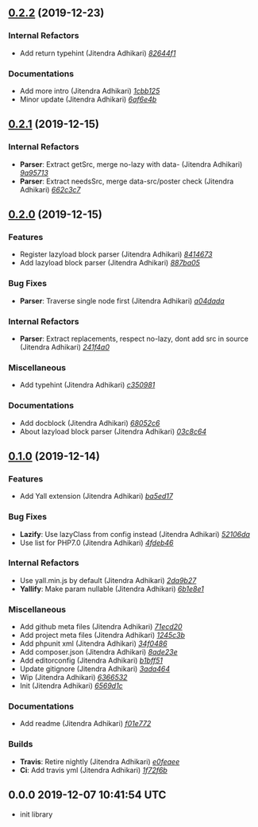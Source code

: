 ## [0.2.2](https://github.com/adhocore/twig-yall/releases/tag/0.2.2) (2019-12-23)

### Internal Refactors
- Add return typehint (Jitendra Adhikari) [_82644f1_](https://github.com/adhocore/twig-yall/commit/82644f1)

### Documentations
- Add more intro (Jitendra Adhikari) [_1cbb125_](https://github.com/adhocore/twig-yall/commit/1cbb125)
- Minor update (Jitendra Adhikari) [_6af6e4b_](https://github.com/adhocore/twig-yall/commit/6af6e4b)


## [0.2.1](https://github.com/adhocore/twig-yall/releases/tag/0.2.1) (2019-12-15)

### Internal Refactors
- **Parser**: Extract getSrc, merge no-lazy with data- (Jitendra Adhikari) [_9a95713_](https://github.com/adhocore/twig-yall/commit/9a95713)
- **Parser**: Extract needsSrc, merge data-src/poster check (Jitendra Adhikari) [_662c3c7_](https://github.com/adhocore/twig-yall/commit/662c3c7)


## [0.2.0](https://github.com/adhocore/twig-yall/releases/tag/0.2.0) (2019-12-15)

### Features
- Register lazyload block parser (Jitendra Adhikari) [_8414673_](https://github.com/adhocore/twig-yall/commit/8414673)
- Add lazyload block parser (Jitendra Adhikari) [_887ba05_](https://github.com/adhocore/twig-yall/commit/887ba05)

### Bug Fixes
- **Parser**: Traverse single node first (Jitendra Adhikari) [_a04dada_](https://github.com/adhocore/twig-yall/commit/a04dada)

### Internal Refactors
- **Parser**: Extract replacements, respect no-lazy, dont add src in source (Jitendra Adhikari) [_241f4a0_](https://github.com/adhocore/twig-yall/commit/241f4a0)

### Miscellaneous
- Add typehint (Jitendra Adhikari) [_c350981_](https://github.com/adhocore/twig-yall/commit/c350981)

### Documentations
- Add docblock (Jitendra Adhikari) [_68052c6_](https://github.com/adhocore/twig-yall/commit/68052c6)
- About lazyload block parser (Jitendra Adhikari) [_03c8c64_](https://github.com/adhocore/twig-yall/commit/03c8c64)


## [0.1.0](https://github.com/adhocore/twig-yall/releases/tag/0.1.0) (2019-12-14)

### Features
- Add Yall extension (Jitendra Adhikari) [_ba5ed17_](https://github.com/adhocore/twig-yall/commit/ba5ed17)

### Bug Fixes
- **Lazify**: Use lazyClass from config instead (Jitendra Adhikari) [_52106da_](https://github.com/adhocore/twig-yall/commit/52106da)
- Use list for PHP7.0 (Jitendra Adhikari) [_4fdeb46_](https://github.com/adhocore/twig-yall/commit/4fdeb46)

### Internal Refactors
- Use yall.min.js by default (Jitendra Adhikari) [_2da9b27_](https://github.com/adhocore/twig-yall/commit/2da9b27)
- **Yallify**: Make param nullable (Jitendra Adhikari) [_6b1e8e1_](https://github.com/adhocore/twig-yall/commit/6b1e8e1)

### Miscellaneous
- Add github meta files (Jitendra Adhikari) [_71ecd20_](https://github.com/adhocore/twig-yall/commit/71ecd20)
- Add project meta files (Jitendra Adhikari) [_1245c3b_](https://github.com/adhocore/twig-yall/commit/1245c3b)
- Add phpunit xml (Jitendra Adhikari) [_34f0486_](https://github.com/adhocore/twig-yall/commit/34f0486)
- Add composer.json (Jitendra Adhikari) [_8ade23e_](https://github.com/adhocore/twig-yall/commit/8ade23e)
- Add editorconfig (Jitendra Adhikari) [_b1bff51_](https://github.com/adhocore/twig-yall/commit/b1bff51)
- Update gitignore (Jitendra Adhikari) [_3ada464_](https://github.com/adhocore/twig-yall/commit/3ada464)
- Wip (Jitendra Adhikari) [_6366532_](https://github.com/adhocore/twig-yall/commit/6366532)
- Init (Jitendra Adhikari) [_6569d1c_](https://github.com/adhocore/twig-yall/commit/6569d1c)

### Documentations
- Add readme (Jitendra Adhikari) [_f01e772_](https://github.com/adhocore/twig-yall/commit/f01e772)

### Builds
- **Travis**: Retire nightly (Jitendra Adhikari) [_e0feaee_](https://github.com/adhocore/twig-yall/commit/e0feaee)
- **Ci**: Add travis yml (Jitendra Adhikari) [_1f72f6b_](https://github.com/adhocore/twig-yall/commit/1f72f6b)


## 0.0.0 2019-12-07 10:41:54 UTC

- init library
